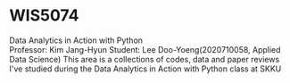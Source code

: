 # WIS5074
Data Analytics in Action with Python<br>
Professor: Kim Jang-Hyun
Student: Lee Doo-Yoeng(2020710058, Applied Data Science)
This area is a collections of codes, data and paper reviews I've studied during the Data Analytics in Action with Python class at SKKU

